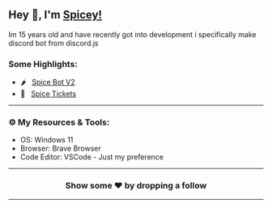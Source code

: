 ## Hey 👋, I'm [Spicey!](https://spicedevelopment.com/)

Im 15 years old and have recently got into development i specifically make discord bot from discord.js

### Some Highlights:

- 🌶️ &nbsp; [Spice Bot V2](https://spicedevelopment.com/store/spicebotv2)
- 🎫 &nbsp; [Spice Tickets](https://github.com/SpiceDevelopment/Spice-Tickets)
---

### ⚙️ My Resources & Tools:

- OS: Windows 11
- Browser: Brave Browser
- Code Editor: VSCode - Just my preference
---

<h3 align=center>Show some ❤️ by dropping a follow</h3>

---
